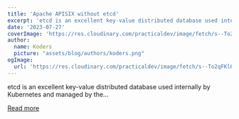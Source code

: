 ```yaml
---
title: 'Apache APISIX without etcd'
excerpt: 'etcd is an excellent key-value distributed database used internally by Kubernetes and managed by the...'
date: '2023-07-27'
coverImage: 'https://res.cloudinary.com/practicaldev/image/fetch/s--To2qFKlH--/c_imagga_scale,f_auto,fl_progressive,h_420,q_auto,w_1000/https://dev-to-uploads.s3.amazonaws.com/uploads/articles/7203najy6l2dmydkdb62.jpg'
author:
  name: Koders
  picture: "assets/blog/authors/koders.png"
ogImage:
  url: 'https://res.cloudinary.com/practicaldev/image/fetch/s--To2qFKlH--/c_imagga_scale,f_auto,fl_progressive,h_420,q_auto,w_1000/https://dev-to-uploads.s3.amazonaws.com/uploads/articles/7203najy6l2dmydkdb62.jpg'
---
```


etcd is an excellent key-value distributed database used internally by Kubernetes and managed by the...

[Read more](https://dev.to/apisix/apache-apisix-without-etcd-221f)

